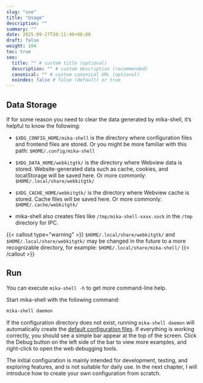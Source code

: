 ```yaml
---
slug: "use"
title: "Usage"
description: ""
summary: ""
date: 2025-09-27T20:11:40+08:00
draft: false
weight: 104
toc: true
seo:
  title: "" # custom title (optional)
  description: "" # custom description (recommended)
  canonical: "" # custom canonical URL (optional)
  noindex: false # false (default) or true
---
```


## Data Storage

If for some reason you need to clear the data generated by mika-shell, it’s helpful to know the following:

- `$XDG_CONFIG_HOME/mika-shell` is the directory where configuration files and frontend files are stored.
  Or you might be more familiar with this path: `$HOME/.config/mika-shell`

- `$XDG_DATA_HOME/webkitgtk/` is the directory where Webview data is stored.
  Website-generated data such as cache, cookies, and localStorage will be saved here.
  Or more commonly: `$HOME/.local/share/webkitgtk/`

- `$XDG_CACHE_HOME/webkitgtk/` is the directory where Webview cache is stored.
  Cache files will be saved here.
  Or more commonly: `$HOME/.cache/webkitgtk/`

- mika-shell also creates files like `/tmp/mika-shell-xxxx.sock` in the `/tmp` directory for IPC.

{{< callout type="warning" >}}
`$HOME/.local/share/webkitgtk/` and `$HOME/.local/share/webkitgtk/` may be changed in the future to a more recognizable directory,
for example: `$HOME/.local/share/mika-shell/`
{{< /callout >}}

## Run

You can execute `mika-shell -h` to get more command-line help.

Start mika-shell with the following command:

```bash
mika-shell daemon
```

If the configuration directory does not exist, running `mika-shell daemon` will automatically create the [default configuration files](https://github.com/MikaShell/mika-shell/tree/main/example).
If everything is working correctly, you should see a simple bar appear at the top of the screen.
Click the Debug button on the left side of the bar to view more examples, and right-click to open the web debugging tools.

The initial configuration is mainly intended for development, testing, and exploring features, and is not suitable for daily use.
In the next chapter, I will introduce how to create your own configuration from scratch.
